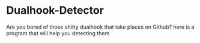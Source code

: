 # Dualhook-Detector
Are you bored of those shitty dualhook that take places on Github? here is a program that will help you detecting them

